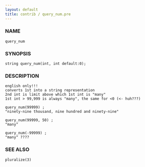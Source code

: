 ```yaml
---
layout: default
title: contrib / query_num.pre
---
```


### NAME

    query_num

### SYNOPSIS

    string query_num(int, int default:0);

### DESCRIPTION

    english only!!!
    converts 1st into a string representation
    2nd int is limit above which 1st int is "many"
    1st int > 99,999 is always "many", the same for <0 (<- huh???)

    query_num(99999) ;
    "ninety-nine thousand, nine hundred and ninety-nine"

    query_num(99999, 50) ;
    "many"

    query_num(-99999) ;
    "many" ????

### SEE ALSO

    pluralize(3)
